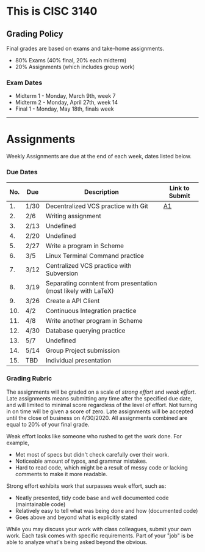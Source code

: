 # This is CISC 3140

## Grading Policy

Final grades are based on exams and take-home assignments. 

* 80% Exams (40% final, 20% each midterm)
* 20% Assignments (which includes group work)

### Exam Dates

* Midterm 1 - Monday, March 9th, week 7
* Midterm 2 - Monday, April 27th, week 14
* Final 1 - Monday, May 18th, finals week

---

# Assignments

Weekly Assignments are due at the end of each week, dates listed below.

### Due Dates

|No.|Due|Description| Link to Submit |
| - | -- | --------- | ------------- |
|1.| 1/30 | Decentralized VCS practice with Git|[A1][1] |
|2.| 2/6 | Writing assignment | |
|3.| 2/13 | Undefined| |
|4.| 2/20 | Undefined| |
|5.| 2/27 | Write a program in Scheme| |
|6.| 3/5  | Linux Terminal Command practice| |
|7.| 3/12 | Centralized VCS practice with Subversion| |
|8.| 3/19 | Separating conntent from presentation (most likely with LaTeX)| |
|9.| 3/26 | Create a API Client| |
|10.| 4/2 | Continuous Integration practice| |
|11.| 4/8 | Write another program in Scheme| |
|12.| 4/30| Database querying practice| |
|13.| 5/7 | Undefined | |
|14.| 5/14| Group Project submission| |
|15.| TBD |Individual presentation| |

### Grading Rubric

The assignments will be graded on a scale of *strong effort* and *weak effort*. Late assignments means submitting any time after the specified due date, and will limited to minimal score regardless of the level of effort. Not turning in on time will be given a score of zero. Late assignments will be accepted until the close of business on 4/30/2020.
All assignments combined are equal to 20% of your final grade.

Weak effort looks like someone who rushed to get the work done. For example,

* Met most of specs but didn't check carefully over their work.
* Noticeable amount of typos, and grammar mistakes.
* Hard to read code, which might be a result of messy code or lacking comments to make it more readable.

Strong effort exhibits work that surpasses weak effort, such as:

* Neatly presented, tidy code base and well documented code (maintainable code)
* Relatively easy to tell what was being done and how (documented code)
* Goes above and beyond what is explicitly stated

While you may discuss your work with class colleagues, submit your own work. Each task comes with specific requirements. Part of your "job" is be able to analyze what's being asked beyond the obvious.


[1]: https://docs.google.com/forms/d/e/1FAIpQLSc6gi2d5dx3cyg9nReS3QZe_IMMJAZ5NfIqyyDcs6vlLQtIaQ/viewform
